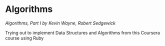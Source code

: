 Algorithms
==========
*Algorithms, Part I by Kevin Wayne, Robert Sedgewick*

Trying out to implement Data Structures and Algorithms from this Coursera course using Ruby
